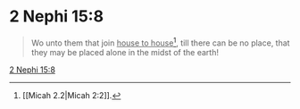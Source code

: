 # 2 Nephi 15:8

> Wo unto them that join <u>house to house</u>[^a], till there can be no place, that they may be placed alone in the midst of the earth!

[2 Nephi 15:8](https://www.churchofjesuschrist.org/study/scriptures/bofm/2-ne/15?lang=eng&id=p8#p8)


[^a]: [[Micah 2.2|Micah 2:2]].  
